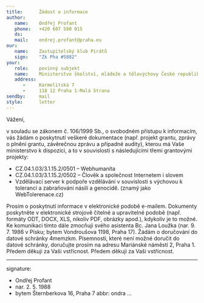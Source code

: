 ```yaml
---
title:      Žádost o informace
author:
   name:    Ondřej Profant
   phone:   +420 607 580 015
   ds:      
   mail:    ondrej.profant@praha.eu
our:
   name:    Zastupitelský klub Pirátů
   sign:    "Zk Pha #5882"
your:
   role:    povinný subjekt
   name:    Ministerstvo školství, mládeže a tělovýchovy České republiky
   address:
      -     Karmelitská 7
      -     118 12 Praha 1-Malá Strana
sendby:     mail
style:      letter
---
```


Vážení,

v souladu se zákonem č. 106/1999 Sb., o svobodném přístupu k informacím, vás žádám o poskytnutí veškeré dokumentace (např. projekt grantu, zprávy o plnění grantu, závěrečnou zprávu a případné audity), kterou má Vaše ministerstvo k dispozici, a to v souvislosti s následujícími třemi grantovými projekty:

* CZ.04.1.03/3.1­.15.2/0501 – Webhumanita
* CZ.04.1.03/3.1­.15.2/0502 – Člověk a společnost Internetem i slovem
* Vzdělávací server k podpoře vzdělávání v souvislosti s výchovou k toleranci a zabraňování násilí a genocidě. (znamý jako WebTolerenace.cz)

Prosím o poskytnutí informace v elektronické podobě e-mailem. Dokumenty poskytněte v elektronické strojově čitelné a upravitelné podobě (např. formáty ODT, DOCX, XLS, nikoliv PDF, obrázky apod.), kdykoliv je to možné. Ke komunikaci tímto dále zmocňuji svého asistenta Bc. Jana Loužka (nar. 9. 7. 1986 v Písku; bytem Vondroušova 1198, Praha 17). Žádám o doručování do datové schránky 4memzkm. Písemnosti, které není možné doručit do datové schránky, doručujte prosím na adresu Mariánské náměstí 2, Praha 1. Předem děkuji za Vaši vstřícnost. Předem děkuji za Vaši vstřícnost.

---
signature:
- Ondřej Profant
- nar. 2. 5. 1988
- bytem Šternberkova 16, Praha 7
abbr:       ondra
...
